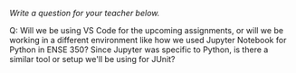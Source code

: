 _Write a question for your teacher below._

Q: Will we be using VS Code for the upcoming assignments, or will we be working in a different environment like how we used Jupyter Notebook for Python in ENSE 350? Since Jupyter was specific to Python, is there a similar tool or setup we'll be using for JUnit? 
